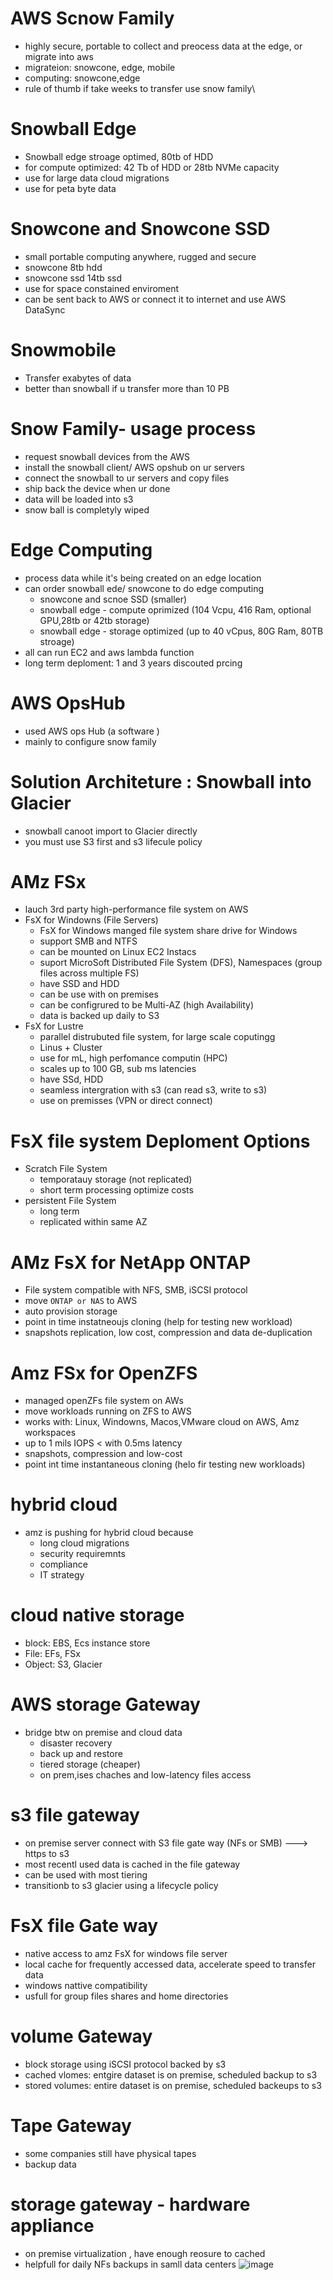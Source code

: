 # AWS Scnow Family
 - highly secure, portable to collect and preocess data at the edge, or migrate into aws
 - migrateion: snowcone, edge, mobile
 - computing: snowcone,edge
 - rule of thumb if take weeks to transfer use snow family\
# Snowball Edge
 - Snowball edge stroage optimed, 80tb of HDD
 - for compute optimized: 42 Tb of HDD or 28tb NVMe capacity
 - use for large data cloud migrations
 - use for peta byte data
# Snowcone and Snowcone SSD
 - small portable computing anywhere, rugged and secure
 - snowcone 8tb hdd
 - snowcone ssd 14tb ssd
 - use for space constained enviroment
 - can be sent back to AWS or connect it to internet and use AWS DataSync
# Snowmobile
 - Transfer exabytes of data
 - better than snowball if u transfer more than 10 PB
# Snow Family- usage process
 - request snowball devices from the AWS
 - install the snowball client/ AWS opshub on ur servers
 - connect the snowball to ur servers and copy files
 - ship back the device when ur done
 - data will be loaded into s3
 - snow ball is completyly wiped
# Edge Computing
 - process data while it's being created on an edge location
 - can order snowball ede/ snowcone to do edge computing
   - snowcone and scnoe SSD (smaller)
   - snowball edge - compute oprimized (104 Vcpu, 416 Ram, optional GPU,28tb or 42tb storage)
   - snowball edge - storage optimized (up to 40 vCpus, 80G Ram, 80TB stroage)
 - all can run EC2 and aws lambda function
 - long term deploment: 1 and 3 years discouted prcing
# AWS OpsHub
 - used AWS ops Hub  (a software )
 - mainly to configure snow family
# Solution Architeture : Snowball into Glacier
 - snowball canoot import to Glacier directly
 - you must use S3 first and s3 lifecule policy
# AMz FSx
 - lauch 3rd party high-performance file system on AWS
 - FsX for Windowns (File Servers)
     - FsX for Windows manged file system share drive for Windows
     - support SMB and NTFS
     - can be mounted on Linux EC2 Instacs
     - suport MicroSoft Distributed File System (DFS), Namespaces (group files across multiple FS)
     - have SSD and HDD
     - can be use with on premises
     - can be configrured to be Multi-AZ (high Availability)
     - data is backed up daily to S3
 - FsX for Lustre
   - parallel distrubuted file system, for large scale coputingg
   - Linus + Cluster
   - use for mL, high perfomance computin  (HPC)
   - scales up to 100 GB, sub ms latencies
   - have SSd, HDD
   - seamless intergration with s3 (can read s3, write to s3)
   - use on premisses (VPN or direct connect)
# FsX file system Deploment Options
  - Scratch File System
     - temporatauy storage (not replicated)
     - short term processing optimize costs
  - persistent File System
     - long term
     - replicated within same AZ
# AMz FsX for NetApp ONTAP
 - File system compatible with NFS, SMB, iSCSI protocol
 -  move `ONTAP or NAS` to AWS
 - auto provision storage
 - point in time instatneoujs cloning (help for testing new workload)
 - snapshots replication, low cost, compression and data de-duplication
# Amz FSx for OpenZFS
 - managed openZFs file system on AWs
 - move workloads running on ZFS to AWS
 - works with: Linux, Windowns, Macos,VMware cloud on AWS, Amz workspaces
 - up to 1 mils IOPS < with 0.5ms latency
 - snapshots, compression and low-cost
 - point int time instantaneous cloning (helo fir testing new workloads)
# hybrid cloud
 - amz is pushing for hybrid cloud because
    - long cloud migrations
    - security requiremnts
    - compliance
    - IT strategy
# cloud native storage
 - block: EBS, Ecs instance store
 - File: EFs, FSx
 - Object: S3, Glacier

# AWS storage Gateway
 - bridge btw on premise and cloud data
   - disaster recovery
   - back up and restore
   - tiered storage (cheaper)
   - on prem,ises chaches and low-latency files access
# s3 file gateway
 - on premise server connect with S3 file gate way (NFs or SMB) ---> https to s3
 - most recentl used data is cached in the file gateway
 - can be used with most tiering
 - transitionb to s3 glacier using a lifecycle policy
# FsX file Gate way
 - native access to amz FsX for windows file server
 - local cache for frequently accessed data, accelerate speed to transfer data
 - windows nattive compatibility
 - usfull for group files shares and home directories
# volume Gateway
 - block storage using  iSCSI protocol backed by s3
 - cached vlomes: entgire dataset is on premise, scheduled backup to s3
 - stored volumes: entire dataset is on premise, scheduled backeups to s3
# Tape Gateway
 - some companies still have physical tapes
 - backup data
# storage gateway - hardware appliance
 - on premise virtualization , have enough reosure to cached
 - helpfull for daily NFs backups in samll data centers
![image](https://github.com/NghiaDangTran/solutions-architect/assets/33323750/d2d726a0-2e90-40c0-87ab-73a989c1d26c)
